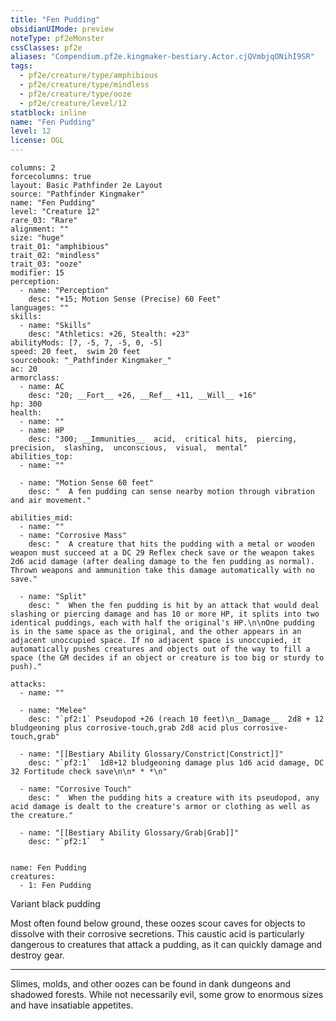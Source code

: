 ```yaml
---
title: "Fen Pudding"
obsidianUIMode: preview
noteType: pf2eMonster
cssClasses: pf2e
aliases: "Compendium.pf2e.kingmaker-bestiary.Actor.cjQVmbjqONihI9SR" 
tags:
  - pf2e/creature/type/amphibious
  - pf2e/creature/type/mindless
  - pf2e/creature/type/ooze
  - pf2e/creature/level/12
statblock: inline
name: "Fen Pudding"
level: 12
license: OGL
---
```


```statblock
columns: 2
forcecolumns: true
layout: Basic Pathfinder 2e Layout
source: "Pathfinder Kingmaker"
name: "Fen Pudding"
level: "Creature 12"
rare_03: "Rare"
alignment: ""
size: "huge"
trait_01: "amphibious"
trait_02: "mindless"
trait_03: "ooze"
modifier: 15
perception:
  - name: "Perception"
    desc: "+15; Motion Sense (Precise) 60 Feet"
languages: ""
skills:
  - name: "Skills"
    desc: "Athletics: +26, Stealth: +23"
abilityMods: [7, -5, 7, -5, 0, -5]
speed: 20 feet,  swim 20 feet
sourcebook: "_Pathfinder Kingmaker_"
ac: 20
armorclass:
  - name: AC
    desc: "20; __Fort__ +26, __Ref__ +11, __Will__ +16"
hp: 300
health:
  - name: ""
  - name: HP
    desc: "300; __Immunities__  acid,  critical hits,  piercing,  precision,  slashing,  unconscious,  visual,  mental"
abilities_top:
  - name: ""

  - name: "Motion Sense 60 feet"
    desc: "  A fen pudding can sense nearby motion through vibration and air movement."

abilities_mid:
  - name: ""
  - name: "Corrosive Mass"
    desc: "  A creature that hits the pudding with a metal or wooden weapon must succeed at a DC 29 Reflex check save or the weapon takes 2d6 acid damage (after dealing damage to the fen pudding as normal). Thrown weapons and ammunition take this damage automatically with no save."

  - name: "Split"
    desc: "  When the fen pudding is hit by an attack that would deal slashing or piercing damage and has 10 or more HP, it splits into two identical puddings, each with half the original's HP.\n\nOne pudding is in the same space as the original, and the other appears in an adjacent unoccupied space. If no adjacent space is unoccupied, it automatically pushes creatures and objects out of the way to fill a space (the GM decides if an object or creature is too big or sturdy to push)."

attacks:
  - name: ""

  - name: "Melee"
    desc: "`pf2:1` Pseudopod +26 (reach 10 feet)\n__Damage__  2d8 + 12 bludgeoning plus corrosive-touch,grab 2d8 acid plus corrosive-touch,grab"

  - name: "[[Bestiary Ability Glossary/Constrict|Constrict]]"
    desc: "`pf2:1`  1d8+12 bludgeoning damage plus 1d6 acid damage, DC 32 Fortitude check save\n\n* * *\n"

  - name: "Corrosive Touch"
    desc: "  When the pudding hits a creature with its pseudopod, any acid damage is dealt to the creature's armor or clothing as well as the creature."

  - name: "[[Bestiary Ability Glossary/Grab|Grab]]"
    desc: "`pf2:1`  "
 
```

```encounter-table
name: Fen Pudding
creatures:
  - 1: Fen Pudding
```


Variant black pudding

Most often found below ground, these oozes scour caves for objects to dissolve with their corrosive secretions. This caustic acid is particularly dangerous to creatures that attack a pudding, as it can quickly damage and destroy gear.

* * *

Slimes, molds, and other oozes can be found in dank dungeons and shadowed forests. While not necessarily evil, some grow to enormous sizes and have insatiable appetites.
